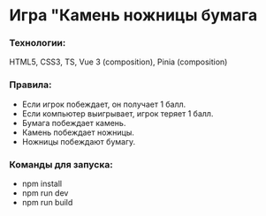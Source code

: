 # Игра "Камень ножницы бумага

### Технологии:

HTML5, CSS3, TS, Vue 3 (composition), Pinia (composition)

### Правила:

- Если игрок побеждает, он получает 1 балл.
- Если компьютер выигрывает, игрок теряет 1 балл.
- Бумага побеждает камень.
- Камень побеждает ножницы.
- Ножницы побеждают бумагу.

### Команды для запуска:

- npm install
- npm run dev
- npm run build
